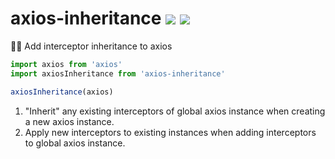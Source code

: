 # axios-inheritance [![](https://img.shields.io/circleci/build/github/fiverr/axios-inheritance?style=flat-square)](https://circleci.com/gh/fiverr/axios-inheritance) [![](https://img.shields.io/npm/v/axios-inheritance.svg?style=flat-square)](https://www.npmjs.com/package/axios-inheritance)

👨‍👦 Add interceptor inheritance to axios

```js
import axios from 'axios'
import axiosInheritance from 'axios-inheritance'

axiosInheritance(axios)
```

1. "Inherit" any existing interceptors of global axios instance when creating a new axios instance.
2. Apply new interceptors to existing instances when adding interceptors to global axios instance.
